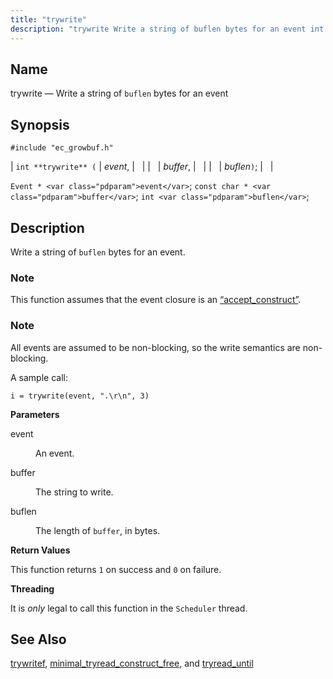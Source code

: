 ```yaml
---
title: "trywrite"
description: "trywrite Write a string of buflen bytes for an event int trywrite event buffer buflen Event event const char buffer int buflen Write a string of buflen bytes for an event This function assumes that the event closure is an Section 68 2 accept construct All events are assumed to..."
---
```


<a name="apis.trywrite"></a> 
## Name

trywrite — Write a string of `buflen` bytes for an event

## Synopsis

`#include "ec_growbuf.h"`

| `int **trywrite** (` | <var class="pdparam">event</var>, |   |
|   | <var class="pdparam">buffer</var>, |   |
|   | <var class="pdparam">buflen</var>`)`; |   |

`Event * <var class="pdparam">event</var>`;
`const char * <var class="pdparam">buffer</var>`;
`int <var class="pdparam">buflen</var>`;<a name="idp48123024"></a> 
## Description

Write a string of `buflen` bytes for an event.

### Note

This function assumes that the event closure is an [“accept_construct”](/momentum/3/3-api/structs-accept-construct).

### Note

All events are assumed to be non-blocking, so the write semantics are non-blocking.

A sample call:

`i = trywrite(event, ".\r\n", 3)`

**<a name="idp48128576"></a> Parameters**

<dl class="variablelist">

<dt>event</dt>

<dd>

An event.

</dd>

<dt>buffer</dt>

<dd>

The string to write.

</dd>

<dt>buflen</dt>

<dd>

The length of `buffer`, in bytes.

</dd>

</dl>

**<a name="idp48135408"></a> Return Values**

This function returns `1` on success and `0` on failure.

**<a name="idp48137216"></a> Threading**

It is *only* legal to call this function in the `Scheduler` thread.

<a name="idp48139200"></a> 
## See Also

[trywritef](/momentum/3/3-api/apis-trywritef), [minimal_tryread_construct_free](/momentum/3/3-api/apis-minimal-tryread-construct-free), and [tryread_until](/momentum/3/3-api/apis-tryread-until)